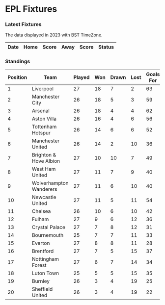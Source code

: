 # EPL Fixtures

### Latest Fixtures

The data displayed in 2023 with BST TimeZone.

<!-- START_TABLE -->
| Date | Home | Score | Away | Score | Status |
|-------------|--------|--------------|--------|--------------|--------|
<!-- END_TABLE -->

### Standings

<!-- START_STANDINGS -->
| Position | Team | Played | Won | Drawn | Lost | Goals For | Goals Against | Goal Difference | Points |
|----------|------|--------|-----|-------|------|-----------|---------------|-----------------|--------|
| 1 | Liverpool | 27 | 18 | 7 | 2 | 63 | 25 | 38 | 61 |
| 2 | Manchester City | 26 | 18 | 5 | 3 | 59 | 26 | 33 | 59 |
| 3 | Arsenal | 26 | 18 | 4 | 4 | 62 | 23 | 39 | 58 |
| 4 | Aston Villa | 26 | 16 | 4 | 6 | 56 | 35 | 21 | 52 |
| 5 | Tottenham Hotspur | 26 | 14 | 6 | 6 | 52 | 38 | 14 | 48 |
| 6 | Manchester United | 26 | 14 | 2 | 10 | 36 | 36 | 0 | 44 |
| 7 | Brighton & Hove Albion | 27 | 10 | 10 | 7 | 49 | 41 | 8 | 40 |
| 8 | West Ham United | 27 | 11 | 7 | 9 | 40 | 46 | -6 | 40 |
| 9 | Wolverhampton Wanderers | 27 | 11 | 6 | 10 | 40 | 40 | 0 | 39 |
| 10 | Newcastle United | 27 | 11 | 5 | 11 | 54 | 45 | 9 | 38 |
| 11 | Chelsea | 26 | 10 | 6 | 10 | 42 | 41 | 1 | 36 |
| 12 | Fulham | 27 | 9 | 6 | 12 | 36 | 42 | -6 | 33 |
| 13 | Crystal Palace | 27 | 7 | 8 | 12 | 31 | 44 | -13 | 29 |
| 14 | Bournemouth | 25 | 7 | 7 | 11 | 33 | 47 | -14 | 28 |
| 15 | Everton | 27 | 8 | 8 | 11 | 28 | 34 | -6 | 26 |
| 16 | Brentford | 27 | 7 | 5 | 15 | 37 | 48 | -11 | 26 |
| 17 | Nottingham Forest | 27 | 6 | 7 | 14 | 34 | 48 | -14 | 25 |
| 18 | Luton Town | 25 | 5 | 5 | 15 | 35 | 51 | -16 | 20 |
| 19 | Burnley | 26 | 3 | 4 | 19 | 25 | 58 | -33 | 13 |
| 20 | Sheffield United | 26 | 3 | 4 | 19 | 22 | 66 | -44 | 13 |
<!-- END_STANDINGS -->
